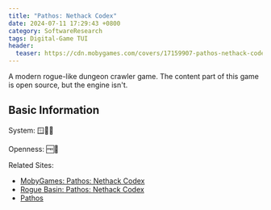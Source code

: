 ```yaml
---
title: "Pathos: Nethack Codex"
date: 2024-07-11 17:29:43 +0800
category: SoftwareResearch
tags: Digital-Game TUI
header:
  teaser: https://cdn.mobygames.com/covers/17159907-pathos-nethack-codex-iphone-front-cover.png
---
```


A modern rogue-like dungeon crawler game. The content part of this game is open source, but the engine isn't.

## Basic Information

System: 🪟🍎🐧

Openness: 🆓📕

Related Sites:

* [MobyGames: Pathos: Nethack Codex](https://www.mobygames.com/game/204075/pathos-nethack-codex/)
* [Rogue Basin: Pathos: Nethack Codex](https://roguebasin.com/index.php/Pathos:_NetHack_Codex)
* [Pathos](https://pathos.azurewebsites.net/)
